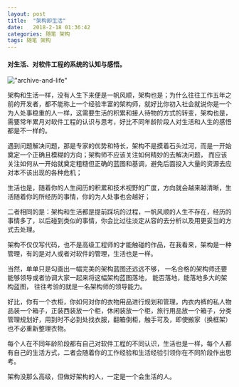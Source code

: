 ```yaml
---
layout: post
title:  "架构即生活"
date:   2018-2-18 01:36:42
categories: 随笔 架构
tags: 随笔 架构
---
```

#### 对生活、对软件工程的系统的认知与感悟。

!["archive-and-life"](https://i.imgur.com/EW3zcJj.jpg)

架构和生活一样，没有人生下来便是一帆风顺，架构也是；为什么往往工作五年之前的开发者，都不能称上一个经验丰富的架构师，就好比你初入社会就说你是一个为人处事稳重的人一样，这需要生活的积累和接人待物的方式的转变，架构也是，需要常年累月对软件工程的认识与思考，好比不同年龄阶段人对生活和人生的感悟都是不一样的。

遇到问题解决问题，那是专家的优势和特长，架构不是摸着石头过河，而是一开始奠定一个正确且模糊的方向；架构师不应该关注如何精妙的去解决问题， 而应该关注如何从一开始就奠定粗糙但正确的蓝图和基调，避免后面投入大量的资源去应对本不该出现的各种危机；

生活也是，随着你的人生阅历的积累和技术视野的广度，方向就会越来越清晰，生活随着你的所经历的事情，你的为人处事也会越好；

二者相同的是：架构和生活都是提前踩坑的过程，一帆风顺的人生不存在，经历的事情多了，以后碰到类似的事情，你会比过往淡定从容的去分析以及用更妥当的方式去处理。

架构不仅仅写代码，也不是高级工程师的才能触碰的作品，在我看来，架构是一种管理，有的是对人或者对软件的管理，生活也是一样。

当然，单单只是勾画出一幅完美的架构蓝图还远远不够， 一名合格的架构师还要能够领导或者协调大家一起来将这幅架构蓝图落地， 能否落地，能落地多大的架构蓝图， 往往考验的就是一名架构师的领导能力。

好比，你有一个衣柜，你如何对你的衣物用品进行规划和管理，内衣内裤的私人物品装一个箱子，正装西装放一个柜，休闲装放一个柜，旅行用品放一个箱子，分类管理规划好，用到时不必到处找衣服，翻箱倒柜，触手可及，即使搬家（换框架）也不必重新整理衣物。

每个人在不同年龄阶段都有自己对软件工程的不同认识，生活也是一样，每个人都有自己的生活方式，二者会随着你的工作经验和生活经验引领你在不同阶段作出思考。

架构没那么高级，但做好架构的人，一定是一个会生活的人。
